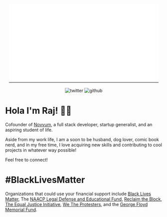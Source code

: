 <p align="center">
<img src="https://github.com/rajinwonderland/rajinwonderland/blob/master/assets/intro.gif?raw=true">
</p>

<p align="center">

<img alt="twitter" src="https://img.shields.io/twitter/follow/rajinwonderland?label=Follow%20Me%21&style=social"/>

<img alt="github" src="https://img.shields.io/github/followers/rajinwonderland?style=social"/>

</p>


# Hola I'm Raj! 👋🏽

Cofounder of [Novvum](novvum.io), a full stack developer, startup generalist, and an aspiring student of life.

Aside from my work life, I am a soon to be husband, dog lover, comic book nerd, and in my free time, I love acquiring new skills and contributing to cool projects in whatever way possible!

Feel free to connect!


<h1>#BlackLivesMatter</h1>

Organizations that could use your financial support include [Black Lives Matter](https://blacklivesmatter.com/), The [NAACP Legal Defense and Educational Fund](https://www.naacpldf.org/), [Reclaim the Block](https://www.reclaimtheblock.org/), [The Equal Justice Initiative](https://eji.org/), [We The Protesters](https://www.wetheprotesters.org/), and the [George Floyd Memorial Fund](https://www.gofundme.com/f/georgefloyd).




